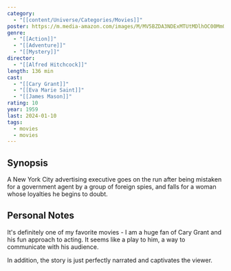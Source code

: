 ```yaml
---
category:
  - "[[content/Universe/Categories/Movies]]"
poster: https://m.media-amazon.com/images/M/MV5BZDA3NDExMTUtMDlhOC00MmQ5LWExZGUtYmI1NGVlZWI4OWNiXkEyXkFqcGdeQXVyNjc1NTYyMjg@._V1_SX300.jpg
genre:
  - "[[Action]]"
  - "[[Adventure]]"
  - "[[Mystery]]"
director:
  - "[[Alfred Hitchcock]]"
length: 136 min
cast:
  - "[[Cary Grant]]"
  - "[[Eva Marie Saint]]"
  - "[[James Mason]]"
rating: 10
year: 1959
last: 2024-01-10
tags:
  - movies
  - movies
---
```

## Synopsis

A New York City advertising executive goes on the run after being mistaken for a government agent by a group of foreign spies, and falls for a woman whose loyalties he begins to doubt.

## Personal Notes

It's definitely one of my favorite movies - I am a huge fan of Cary Grant and his fun approach to acting. It seems like a play to him, a way to communicate with his audience.

In addition, the story is just perfectly narrated and captivates the viewer. 
